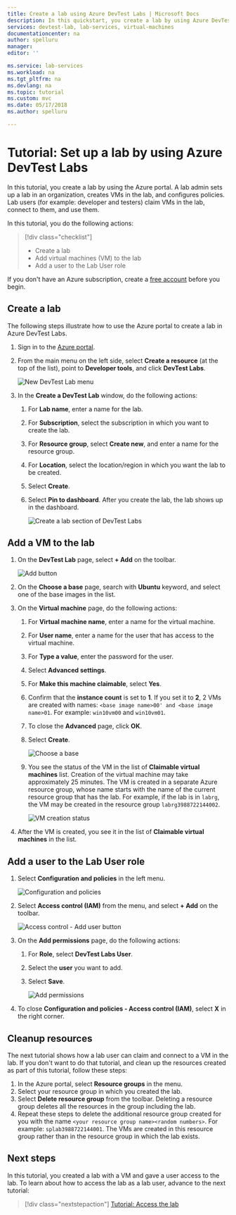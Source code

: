 ```yaml
---
title: Create a lab using Azure DevTest Labs | Microsoft Docs
description: In this quickstart, you create a lab by using Azure DevTest Labs. 
services: devtest-lab, lab-services, virtual-machines
documentationcenter: na
author: spelluru
manager: 
editor: ''

ms.service: lab-services
ms.workload: na
ms.tgt_pltfrm: na
ms.devlang: na
ms.topic: tutorial
ms.custom: mvc
ms.date: 05/17/2018
ms.author: spelluru

---
```

# Tutorial: Set up a lab by using Azure DevTest Labs
In this tutorial, you create a lab by using the Azure portal. A lab admin sets up a lab in an organization, creates VMs in the lab, and configures policies. Lab users (for example: developer and testers) claim VMs in the lab, connect to them, and use them. 

In this tutorial, you do the following actions:

> [!div class="checklist"]
> * Create a lab
> * Add virtual machines (VM) to the lab
> * Add a user to the Lab User role

If you don't have an Azure subscription, create a [free account](https://azure.microsoft.com/free/) before you begin.

## Create a lab
The following steps illustrate how to use the Azure portal to create a lab in Azure DevTest Labs. 

1. Sign in to the [Azure portal](https://portal.azure.com).
2. From the main menu on the left side, select **Create a resource** (at the top of the list), point to **Developer tools**, and click **DevTest Labs**. 

	![New DevTest Lab menu](./media/tutorial-create-custom-lab/new-custom-lab-menu.png)
1. In the **Create a DevTest Lab** window, do the following actions: 
    1. For **Lab name**, enter a name for the lab. 
    2. For **Subscription**, select the subscription in which you want to create the lab. 
    3. For **Resource group**, select **Create new**, and enter a name for the resource group. 
    4. For **Location**, select the location/region in which you want the lab to be created. 
    5. Select **Create**. 
    6. Select **Pin to dashboard**. After you create the lab, the lab shows up in the dashboard. 

        ![Create a lab section of DevTest Labs](./media/tutorial-create-custom-lab/create-custom-lab-blade.png)

## Add a VM to the lab

1. On the **DevTest Lab** page, select **+ Add** on the toolbar. 

	![Add button](./media/tutorial-create-custom-lab/add-vm-to-lab-button.png)
1. On the **Choose a base** page, search with **Ubuntu** keyword, and select one of the base images in the list. 
1. On the **Virtual machine** page, do the following actions: 
    1. For **Virtual machine name**, enter a name for the virtual machine. 
    2. For **User name**, enter a name for the user that has access to the virtual machine. 
    3. For **Type a value**, enter the password for the user. 
    4. Select **Advanced settings**.
    5. For **Make this machine claimable**, select **Yes**.
    6. Confirm that the **instance count** is set to **1**. If you set it to **2**, 2 VMs are created with names: `<base image name>00' and <base image name>01`. For example: `win10vm00` and `win10vm01`. 
    7. To close the **Advanced** page, click **OK**. 
    8. Select **Create**. 

        ![Choose a base](./media/tutorial-create-custom-lab/new-virtual-machine.png)
    9. You see the status of the VM in the list of **Claimable virtual machines** list. Creation of the virtual machine may take approximately 25 minutes. The VM is created in a separate Azure resource group, whose name starts with the name of the current resource group that has the lab. For example, if the lab is in `labrg`, the VM may be created in the resource group `labrg3988722144002`. 

        ![VM creation status](./media/tutorial-create-custom-lab/vm-creation-status.png)
1. After the VM is created, you see it in the list of **Claimable virtual machines** in the list. 

## Add a user to the Lab User role

1. Select **Configuration and policies** in the left menu. 

	![Configuration and policies](./media/tutorial-create-custom-lab/configuration-and-policies-menu.png)
1. Select **Access control (IAM)** from the menu, and select **+ Add** on the toolbar. 

	![Access control - Add user button](./media/tutorial-create-custom-lab/access-control-add.png)
1. On the **Add permissions** page, do the following actions:
    1. For **Role**, select **DevTest Labs User**. 
    2. Select the **user** you want to add. 
    3. Select **Save**.

	    ![Add permissions](./media/tutorial-create-custom-lab/add-lab-user.png)
4. To close **Configuration and policies - Access control (IAM)**, select **X** in the right corner. 

## Cleanup resources
The next tutorial shows how a lab user can claim and connect to a VM in the lab. If you don't want to do that tutorial, and clean up the resources created as part of this tutorial, follow these steps: 

1. In the Azure portal, select **Resource groups** in the menu. 
2. Select your resource group in which you created the lab. 
3. Select **Delete resource group** from the toolbar. Deleting a resource group deletes all the resources in the group including the lab. 
4. Repeat these steps to delete the additional resource group created for you with the name `<your resource group name><random numbers>`. For example: `splab3988722144001`. The VMs are created in this resource group rather than in the resource group in which the lab exists. 

## Next steps
In this tutorial, you created a lab with a VM and gave a user access to the lab. To learn about how to access the lab as a lab user, advance to the next tutorial:

> [!div class="nextstepaction"]
> [Tutorial: Access the lab](tutorial-use-custom-lab.md)

